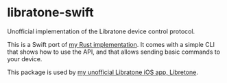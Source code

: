 # libratone-swift

Unofficial implementation of the Libratone device control protocol.

This is a Swift port of [my Rust
implementation](https://github.com/abustany/libratone-rs). It comes with a
simple CLI that shows how to use the API, and that allows sending basic
commands to your device.

This package is used by [my unofficial Libratone iOS app, Libretone](//github.com/abustany/Libretone-iOS).
